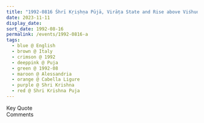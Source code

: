 ```yaml
---
title: "1992-0816 Śhrī Kṛiṣhṇa Pūjā, Virāṭa State and Rise above Viśhuddhi, Tent, Cabella Ligure, Alessandria, Italy"
date: 2023-11-11
display_date: 
sort_date: 1992-08-16
permalink: /events/1992-0816-a
tags:
  - blue @ English
  - brown @ Italy
  - crimson @ 1992
  - deeppink @ Puja
  - green @ 1992-08
  - maroon @ Alessandria
  - orange @ Cabella Ligure
  - purple @ Shri Krishna
  - red @ Shri Krishna Puja
---
```


<wave-list>
  <list-title color="green" width="75">Key Quote</list-title>
  <list-item color="BlanchedAlmond"  width="200"></list-item>
  <list-item color="Lavender"></list-item>
  <list-item color="BlanchedAlmond"></list-item>
</wave-list>

<br>

<wave-list>
  <list-title color="green" width="75">Comments</list-title>
  <list-item color="BlanchedAlmond"  width="200"></list-item>
  <list-item color="Lavender"></list-item>
  <list-item color="BlanchedAlmond"></list-item>
</wave-list>
